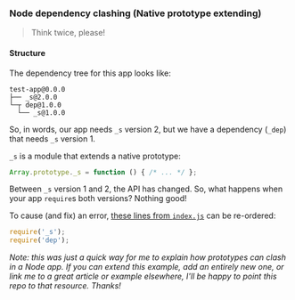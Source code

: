### Node dependency clashing (Native prototype extending)
> Think twice, please!

#### Structure

The dependency tree for this app looks like:

```
test-app@0.0.0
├── _s@2.0.0
└─┬ dep@1.0.0
  └── _s@1.0.0
```

So, in words, our app needs `_s` version 2, but we have a dependency (`_dep`) that needs `_s` version 1.

`_s` is a module that extends a native prototype:

```js
Array.prototype._s = function () { /* ... */ };
```

Between `_s` version 1 and 2, the API has changed. So, what happens when your app `require`s both versions? Nothing good!

To cause (and fix) an error, [these lines from `index.js`](https://github.com/stephenplusplus/prototype-extending-in-node-is-bad/blob/master/index.js#L1-2) can be re-ordered:
```js
require('_s');
require('dep');
```

*Note: this was just a quick way for me to explain how prototypes can clash in a Node app. If you can extend this example, add an entirely new one, or link me to a great article or example elsewhere, I'll be happy to point this repo to that resource. Thanks!*
